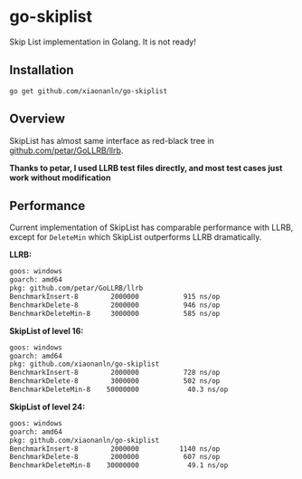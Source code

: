 # go-skiplist
Skip List implementation in Golang. It is not ready!

## Installation
`go get github.com/xiaonanln/go-skiplist`

## Overview
SkipList has almost same interface as red-black tree in [github.com/petar/GoLLRB/llrb](https://github.com/petar/GoLLRB).

**Thanks to petar, I used LLRB test files directly, and most test cases just work without modification**

## Performance
Current implementation of SkipList has comparable performance with LLRB, except for `DeleteMin` 
which SkipList outperforms LLRB dramatically.

**LLRB:**
```bash
goos: windows
goarch: amd64
pkg: github.com/petar/GoLLRB/llrb
BenchmarkInsert-8      	 2000000	       915 ns/op
BenchmarkDelete-8      	 2000000	       946 ns/op
BenchmarkDeleteMin-8   	 3000000	       585 ns/op
```

**SkipList of level 16:**  
```bash
goos: windows
goarch: amd64
pkg: github.com/xiaonanln/go-skiplist
BenchmarkInsert-8      	 2000000	       728 ns/op
BenchmarkDelete-8      	 3000000	       502 ns/op
BenchmarkDeleteMin-8   	50000000	        40.3 ns/op
```

**SkipList of level 24:**  
```bash
goos: windows
goarch: amd64
pkg: github.com/xiaonanln/go-skiplist
BenchmarkInsert-8      	 2000000	      1140 ns/op
BenchmarkDelete-8      	 2000000	       607 ns/op
BenchmarkDeleteMin-8   	30000000	        49.1 ns/op
```
